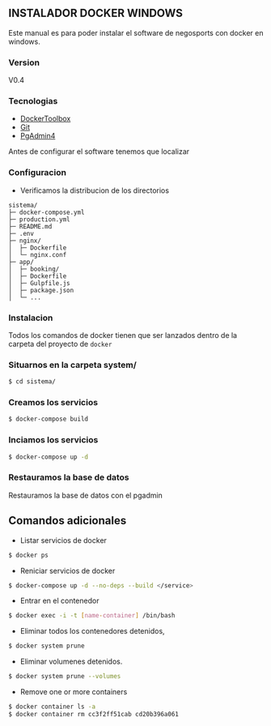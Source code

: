 ## INSTALADOR DOCKER WINDOWS
Este manual es para poder instalar el software de negosports con docker en windows.

### Version
V0.4

### Tecnologias

* [DockerToolbox](https://drive.google.com/file/d/1ebWirBtiEBDf7JVL4utbmAH9ktqH0j8y/view?usp=sharing)
* [Git](https://git-scm.com)
* [PgAdmin4](https://www.pgadmin.org/)

Antes de configurar el software tenemos que localizar 

### Configuracion

* Verificamos la distribucion de los directorios
```
sistema/
├─ docker-compose.yml
├─ production.yml
├─ README.md
├─ .env
├─ nginx/
│  ├─ Dockerfile
│  └─ nginx.conf
├─ app/
│  ├─ booking/
│  ├─ Dockerfile
│  ├─ Gulpfile.js
│  ├─ package.json
│  └─ ...
```

### Instalacion
Todos los comandos de docker tienen que ser lanzados dentro de la carpeta del proyecto de `docker`

### Situarnos en la carpeta system/
```sh
$ cd sistema/
```

### Creamos los servicios
```sh
$ docker-compose build
```

### Inciamos los servicios
```sh
$ docker-compose up -d
```

### Restauramos la base de datos 
Restauramos la base de datos con el pgadmin

## Comandos adicionales
* Listar servicios de docker
```sh
$ docker ps
```

* Reniciar servicios de docker
```sh
$ docker-compose up -d --no-deps --build </service>
```

* Entrar en el contenedor
```sh
$ docker exec -i -t [name-container] /bin/bash
```

* Eliminar todos los contenedores detenidos, 
```sh
$ docker system prune
```

* Eliminar volumenes detenidos.
```sh
$ docker system prune --volumes
```

* Remove one or more containers
```sh
$ docker container ls -a
$ docker container rm cc3f2ff51cab cd20b396a061
```
